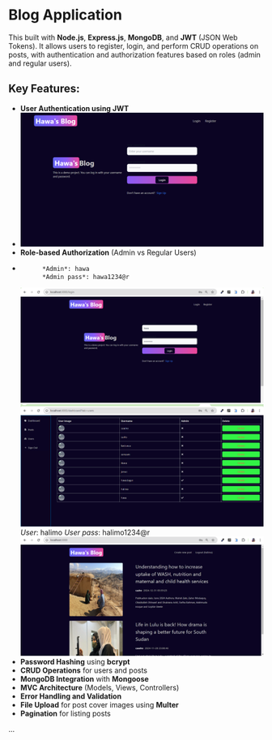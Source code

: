 # Blog Application

This built with **Node.js**, **Express.js**, **MongoDB**, and **JWT** (JSON Web Tokens). It allows users to register, login, and perform CRUD operations on posts, with authentication and authorization features based on roles (admin and regular users).



## Key Features:

- **User Authentication using JWT**
- ![API Architecture](https://github.com/HawaMuhumedAli/blog-app-mern-s/blob/ea61baa946cbcdc2f4ede5df078b93f60ed8971d/Screenshot%202025-01-31%20041926.png)
- **Role-based Authorization** (Admin vs Regular Users)
- 
            *Admin*: hawa
            *Admin pass*: hawa1234@r
  ![API Architecture](https://github.com/HawaMuhumedAli/blog-app-mern-s/blob/3da32962f3a3596db679d9b066535260e8b942d9/admin.png)
   ![API Architecture](https://github.com/HawaMuhumedAli/blog-app-mern-s/blob/3da32962f3a3596db679d9b066535260e8b942d9/usersadmin.png)
             *User*: halimo
            *User pass*: halimo1234@r
  ![API Architecture](https://github.com/HawaMuhumedAli/blog-app-mern-s/blob/15f3fdf1b77803c220b0db8acd6ef7ce173c451a/user.png)
- **Password Hashing** using **bcrypt**  
- **CRUD Operations** for users and posts  
- **MongoDB Integration** with **Mongoose**  
- **MVC Architecture** (Models, Views, Controllers)  
- **Error Handling and Validation**  
- **File Upload** for post cover images using **Multer**  
- **Pagination** for listing posts

...

